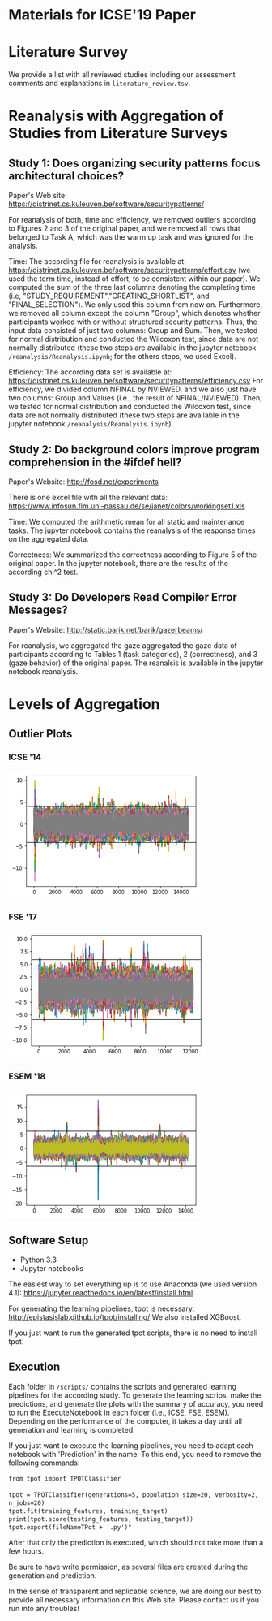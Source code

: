 # Materials for ICSE'19 Paper

# Literature Survey

We provide a list with all reviewed studies including our assessment comments and explanations in `literature_review.tsv`.

# Reanalysis with Aggregation of Studies from Literature Surveys

## Study 1: Does organizing security patterns focus architectural choices?

Paper's Web site: https://distrinet.cs.kuleuven.be/software/securitypatterns/

For reanalysis of both, time and efficiency, we removed outliers according to Figures 2 and 3 of the original paper, and we removed all rows that belonged to Task A, which was the warm up task and was ignored for the analysis.

Time: The according file for reanalysis is available at: https://distrinet.cs.kuleuven.be/software/securitypatterns/effort.csv
(we used the term time, instead of effort, to be consistent within our paper). We computed the sum of the three last columns denoting the completing time (i.e, "STUDY_REQUIREMENT","CREATING_SHORTLIST", and "FINAL_SELECTION"). We only used this column from now on. Furthermore, we removed all column except the column "Group", which denotes whether participants worked with or without structured security patterns. Thus, the input data consisted of just two columns: Group and Sum. Then, we tested for normal distribution and conducted the Wilcoxon test, since data are not normally distributed (these two steps are available in the jupyter notebook `/reanalysis/Reanalysis.ipynb`; for the others steps, we used Excel).

Efficiency: The according data set is available at:
https://distrinet.cs.kuleuven.be/software/securitypatterns/efficiency.csv
For efficiency, we divided column NFINAL by NVIEWED, and we also just have two columns: Group and Values (i.e., the result of NFINAL/NVIEWED). Then, we tested for normal distribution and conducted the Wilcoxon test, since data are not normally distributed (these two steps are available in the jupyter notebook `/reanalysis/Reanalysis.ipynb`).

## Study 2: Do background colors improve program comprehension in the #ifdef hell?

Paper's Website: http://fosd.net/experiments

There is one excel file with all the relevant data: https://www.infosun.fim.uni-passau.de/se/janet/colors/workingset1.xls

Time: We computed the arithmetic mean for all static and maintenance tasks. The jupyter notebook contains the reanalysis of the response times on the aggregated data.

Correctness: We summarized the correctness according to Figure 5 of the original paper. In the jupyter notebook, there are the results of the according chi^2 test.

## Study 3: Do Developers Read Compiler Error Messages?

Paper's Website: http://static.barik.net/barik/gazerbeams/

For reanalysis, we aggregated the gaze aggregated the gaze data of participants according to Tables 1 (task categories), 2 (correctness), and 3 (gaze behavior) of the original paper. The reanalsis is available in the jupyter notebook reanalysis. 

# Levels of Aggregation

## Outlier Plots

### ICSE '14
![ICSE Outliers](ICSE_Outliers.png)

### FSE '17
![FSE Outliers](FSE_Outliers.png)

### ESEM '18
![ESEM Outliers](ESEM_Outliers.png)

## Software Setup

* Python 3.3
* Jupyter notebooks

The easiest way to set everything up is to use Anaconda (we used version 4.1): https://jupyter.readthedocs.io/en/latest/install.html

For generating the learning pipelines, tpot is necessary: http://epistasislab.github.io/tpot/installing/
We also installed XGBoost.

If you just want to run the generated tpot scripts, there is no need to install tpot.

## Execution

Each folder in `/scripts/` contains the scripts and generated learning pipelines for the according study. To generate the learning scrips, make the predictions, and generate the plots with the summary of accuracy, you need to run the ExecuteNotebook in each folder (i.e., ICSE, FSE, ESEM). Depending on the performance of the computer, it takes a day until all generation and learning is completed.

If you just want to execute the learning pipelines, you need to adapt each notebook with 'Prediction' in the name. To this end, you need to remove the following commands:

```
from tpot import TPOTClassifier

tpot = TPOTClassifier(generations=5, population_size=20, verbosity=2, n_jobs=20)
tpot.fit(training_features, training_target)
print(tpot.score(testing_features, testing_target))
tpot.export(fileNameTPot + '.py')"
```

After that only the prediction is executed, which should not take more than a few hours.

Be sure to have write permission, as several files are created during the generation and prediction.

In the sense of transparent and replicable science, we are doing our best to provide all necessary information on this Web site. Please contact us if you run into any troubles!

